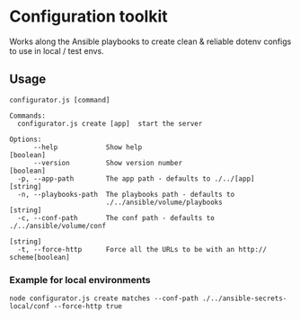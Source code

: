 # Configuration toolkit

Works along the Ansible playbooks to create clean & reliable dotenv configs to use in local / test envs.

## Usage

```
configurator.js [command]

Commands:
  configurator.js create [app]  start the server

Options:
      --help            Show help                                      [boolean]
      --version         Show version number                            [boolean]
  -p, --app-path        The app path - defaults to ./../[app]           [string]
  -n, --playbooks-path  The playbooks path - defaults to
                        ./../ansible/volume/playbooks                   [string]
  -c, --conf-path       The conf path - defaults to ./../ansible/volume/conf
                                                                        [string]
  -t, --force-http      Force all the URLs to be with an http:// scheme[boolean]
```

### Example for local environments

```
node configurator.js create matches --conf-path ./../ansible-secrets-local/conf --force-http true
```
